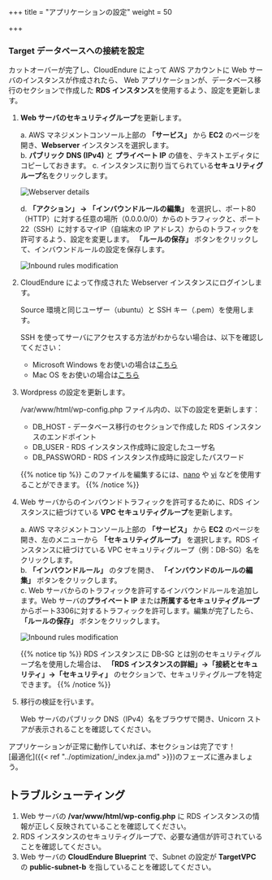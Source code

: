 +++
title = "アプリケーションの設定"
weight = 50

+++

### Target データベースへの接続を設定

カットオーバーが完了し、CloudEndure によって AWS アカウントに Web サーバのインスタンスが作成されたら、
Web アプリケーションが、データベース移行のセクションで作成した **RDS インスタンス**を使用するよう、設定を更新します。

1. **Web サーバのセキュリティグループ**を更新します。

    a. AWS マネジメントコンソール上部の **「サービス」** から **EC2** のページを開き、**Webserver** インスタンスを選択します。  
    b. **パブリック DNS (IPv4)** と **プライベート IP** の値を、テキストエディタにコピーしておきます。
    c. インスタンスに割り当てられている**セキュリティグループ**名をクリックします。

    ![Webserver details](/ce/webserver_details.ja.png)

    d. **「アクション」 → 「インバウンドルールの編集」** を選択し、ポート80（HTTP）に対する任意の場所（0.0.0.0/0）からのトラフィックと、ポート22（SSH）に対するマイIP（自端末の IP アドレス）からのトラフィックを許可するよう、設定を変更します。
    **「ルールの保存」** ボタンをクリックして、インバウンドルールの設定を保存します。

    ![Inbound rules modification](/ce/edit_webserver_inbound_rules.ja.png)

2. CloudEndure によって作成された Webserver インスタンスにログインします。

    Source 環境と同じユーザー（ubuntu）と SSH キー（.pem）を使用します。

    SSH を使ってサーバにアクセスする方法がわからない場合は、以下を確認してください：
    - Microsoft Windows をお使いの場合は<a href="https://docs.aws.amazon.com/AWSEC2/latest/UserGuide/putty.html" target="_blank">こちら</a>
    - Mac OS をお使いの場合は<a href="https://docs.aws.amazon.com/quickstarts/latest/vmlaunch/step-2-connect-to-instance.html#sshclient" target="_blank">こちら</a>

3. Wordpress の設定を更新します。

    /var/www/html/wp-config.php ファイル内の、以下の設定を更新します：

    - DB_HOST - データベース移行のセクションで作成した RDS インスタンスのエンドポイント
    - DB_USER - RDS インスタンス作成時に設定したユーザ名
    - DB_PASSWORD - RDS インスタンス作成時に設定したパスワード

    {{% notice tip %}}
このファイルを編集するには、<a href="https://www.howtoforge.com/linux-nano-command/" target="_blank">nano</a> や <a href="https://www.washington.edu/computing/unix/vi.html" target="_blank">vi</a> などを使用することができます。
{{% /notice %}}     

4. Web サーバからのインバウンドトラフィックを許可するために、RDS インスタンスに紐づけている **VPC セキュリティグループ**を更新します。

    a. AWS マネジメントコンソール上部の **「サービス」** から **EC2** のページを開き、左のメニューから **「セキュリティグループ」** を選択します。RDS インスタンスに紐づけている VPC セキュリティグループ（例：DB-SG）名をクリックします。  
    b. **「インバウンドルール」** のタブを開き、 **「インバウンドのルールの編集」** ボタンをクリックします。  
    c. Web サーバからのトラフィックを許可するインバウンドルールを追加します。Web サーバの**プライベート IP** または**所属するセキュリティグループ**からポート3306に対するトラフィックを許可します。編集が完了したら、**「ルールの保存」** ボタンをクリックします。
    
    ![Inbound rules modification](/ce/database_update_security_group.ja.png)

    {{% notice tip %}}
RDS インスタンスに DB-SG とは別のセキュリティグループ名を使用した場合は、
**「RDS インスタンスの詳細」→「接続とセキュリティ」→「セキュリティ」** のセクションで、セキュリティグループを特定できます。
{{% /notice %}}     
    

5. 移行の検証を行います。

    Web サーバのパブリック DNS（IPv4）名をブラウザで開き、Unicorn ストアが表示されることを確認してください。

アプリケーションが正常に動作していれば、本セクションは完了です！  
[最適化]({{< ref "../optimization/_index.ja.md" >}})のフェーズに進みましょう。

## トラブルシューティング

1. Web サーバの **/var/www/html/wp-config.php** に RDS インスタンスの情報が正しく反映されていることを確認してください。
2. RDS インスタンスのセキュリティグループで、必要な通信が許可されていることを確認してください。
3. Web サーバの **CloudEndure Blueprint** で、Subnet の設定が **TargetVPC** の **public-subnet-b** を指していることを確認してください。
